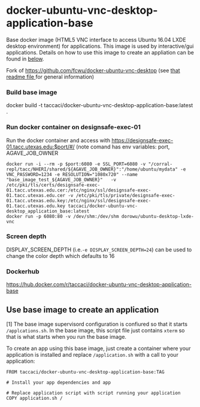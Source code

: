 docker-ubuntu-vnc-desktop-application-base
=========================

Base docker image (HTML5 VNC interface to access Ubuntu 16.04 LXDE desktop environment) for applications. This image is used by interactive/gui applications.  Details on how to use this image to create an appliation can be found in [below](#use-base-image-to-create-an-application).


Fork of https://github.com/fcwu/docker-ubuntu-vnc-desktop
(see [that readme file ](README_original.md) for general information)


### Build base image

docker build -t taccaci/docker-ubuntu-vnc-desktop-application-base:latest .

### Run docker container on designsafe-exec-01

Run the docker container and access with https://designsafe-exec-01.tacc.utexas.edu:$port/#/
(note comand has env variables: port, AGAVE_JOB_OWNER

```
docker run -i --rm -p $port:6080 -e SSL_PORT=6080 -v "/corral-repl/tacc/NHERI/shared/${AGAVE_JOB_OWNER}":"/home/ubuntu/mydata" -e VNC_PASSWORD=1234 -e RESOLUTION="1080x720" --name "base_image_test_${AGAVE_JOB_OWNER}"   -v /etc/pki/tls/certs/designsafe-exec-01.tacc.utexas.edu.cer:/etc/nginx/ssl/designsafe-exec-01.tacc.utexas.edu.cer -v /etc/pki/tls/private/designsafe-exec-01.tacc.utexas.edu.key:/etc/nginx/ssl/designsafe-exec-01.tacc.utexas.edu.key taccaci/docker-ubuntu-vnc-desktop_application_base:latest
docker run -p 6080:80 -v /dev/shm:/dev/shm dorowu/ubuntu-desktop-lxde-vnc
```

### Screen depth

DISPLAY_SCREEN_DEPTH (i.e.`-e DISPLAY_SCREEN_DEPTH=24`) can be used to change the color depth which defaults to 16

### Dockerhub

https://hub.docker.com/r/taccaci/docker-ubuntu-vnc-desktop-application-base

## Use base image to create an application
[1] The base image supervisord configuration is confiured so that it starts `/applcations.sh`. In the base image, this script file just contains `xterm` so that is what starts when you run the base image.

To create an app using this base image, just create a container where your application is installed and replace `/application.sh` with a call to your application:

```
FROM taccaci/docker-ubuntu-vnc-desktop-application-base:TAG

# Install your app dependencies and app

# Replace application script with script running your application
COPY application.sh /
```
